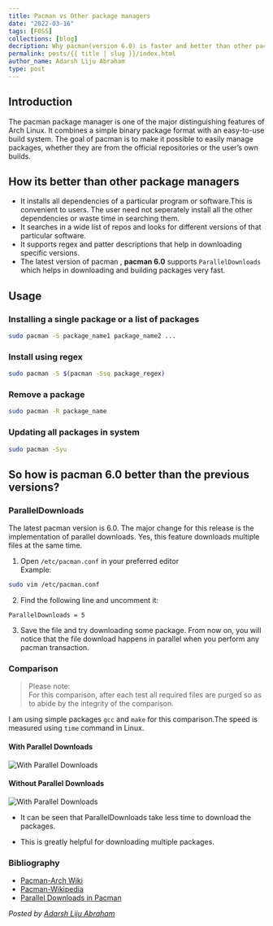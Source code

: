 ```yaml
---
title: Pacman vs Other package managers
date: "2022-03-16"
tags: [FOSS]
collections: [blog]
decription: Why pacman(version 6.0) is faster and better than other package managers.
permalink: posts/{{ title | slug }}/index.html
author_name: Adarsh Liju Abraham
type: post
---
```


## Introduction

The pacman package manager is one of the major distinguishing features of Arch Linux. It combines a simple binary package format with an easy-to-use build system. The goal of pacman is to make it possible to easily manage packages, whether they are from the official repositories or the user&rsquo;s own builds.

## How its better than other package managers

- It installs all dependencies of a particular program or software.This is convenient to users. The user need not seperately install all the other dependencies or waste time in searching them.
- It searches in a wide list of repos and looks for different versions of that particular software.
- It supports regex and patter descriptions that help in downloading specific versions.
- The latest version of pacman , **pacman 6.0** supports `ParallelDownloads` which helps in downloading and building packages very fast.

## Usage

### Installing a single package or a list of packages

```bash
sudo pacman -S package_name1 package_name2 ...
```

### Install using regex

```bash
sudo pacman -S $(pacman -Ssq package_regex)
```

### Remove a package

```bash
sudo pacman -R package_name
```

### Updating all packages in system

```bash
sudo pacman -Syu
```

## So how is pacman 6.0 better than the previous versions?

### ParallelDownloads

The latest pacman version is 6.0. The major change for this release is the implementation of parallel downloads. Yes, this feature downloads multiple files at the same time.

1. Open `/etc/pacman.conf` in your preferred editor\
   Example:

```bash
sudo vim /etc/pacman.conf
```

2. Find the following line and uncomment it:

```text
ParallelDownloads = 5
```

3. Save the file and try downloading some package. From now on, you will notice that the file download happens in parallel when you perform any pacman transaction.

### Comparison

> Please note:\
> For this comparison, after each test all required files are purged so as to abide by the integrity of the comparison.

I am using simple packages `gcc` and `make` for this comparison.The speed is measured using `time` command in Linux.

#### With Parallel Downloads

![With Parallel Downloads](/images/WithParallelDownloads.png)

#### Without Parallel Downloads

![With Parallel Downloads](/images/WithParallelDownloads.png)

- It can be seen that ParallelDownloads take less time to download the packages.

- This is greatly helpful for downloading multiple packages.

### Bibliography

- [Pacman-Arch Wiki](https://wiki.archlinux.org/title/pacman)
- [Pacman-Wikipedia](https://en.wikipedia.org/wiki/Arch_Linux#Pacman)
- [Parallel Downloads in Pacman](https://ostechnix.com/enable-parallel-downloading-in-pacman-in-arch-linux/)

_Posted by [Adarsh Liju Abraham](https://github.com/Adarsh-Liju)_
